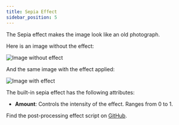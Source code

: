 ```yaml
---
title: Sepia Effect
sidebar_position: 5
---
```


The Sepia effect makes the image look like an old photograph.

Here is an image without the effect:

![Image without effect](/images/user-manual/graphics/posteffects/without-effects.png)

And the same image with the effect applied:

![Image with effect](/images/user-manual/graphics/posteffects/with-sepia.png)

The built-in sepia effect has the following attributes:

* **Amount**: Controls the intensity of the effect. Ranges from 0 to 1.

Find the post-processing effect script on [GitHub][3].

[3]: https://github.com/playcanvas/engine/blob/main/scripts/posteffects/posteffect-sepia.js
